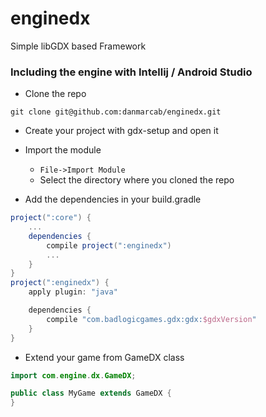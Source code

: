 enginedx
========

Simple libGDX based Framework

### Including the engine with Intellij / Android Studio

* Clone the repo

`git clone git@github.com:danmarcab/enginedx.git`

* Create your project with gdx-setup and open it

* Import the module
    * `File->Import Module`
    * Select the directory where you cloned the repo

* Add the dependencies in your build.gradle

```gradle
project(":core") {
    ...
    dependencies {
        compile project(":enginedx")
        ...
    }
}
project(":enginedx") {
    apply plugin: "java"

    dependencies {
        compile "com.badlogicgames.gdx:gdx:$gdxVersion"
    }
}
```

* Extend your game from GameDX class

```java
import com.engine.dx.GameDX;

public class MyGame extends GameDX {
}
```